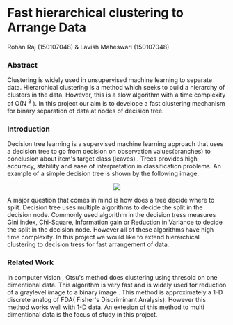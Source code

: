 # Fast hierarchical clustering to Arrange Data
Rohan Raj (150107048) & Lavish Maheswari (150107048)
### Abstract
Clustering is widely used in unsupervised machine learning to separate data. Hierarchical clustering
is a method which seeks to build a hierarchy of clusters in the data. However, this is a slow algorithm with a 
time complexity of O(N <sup>3</sup> ). In this project our aim is to develope a fast clustering mechanism 
for binary separation of data at nodes of decision tree.

### Introduction

Decision tree learning is a supervised machine learning approach that uses a decision tree to go from decision on observation values(branches)
to conclusion about item's target class (leaves) . Trees provides high accuracy, stability and ease of interpretation in classification problems. 
An example of a simple decision tree is shown by the following image.
<p align="center">
	<img src="https://github.com/luffy1996/EE322M-Project/blob/master/image/Decision_Tree_2.png"/>
</p>
A major question that comes in mind is how does a tree decide where to split. Decision tree uses multiple algorithms to decide the split in the
decision node. Commonly used algorithm in the decision tress measures Gini index, Chi-Square, Information gain or Reduction in Variance to decide 
the split in the decision node. However all of these algorithms have high time complexity. 	In this project we would like to extend hierarchical clustering
to decision tress for fast arrangement of data.

### Related Work

In computer vision , Otsu's method does clustering using thresold on one dimentional data. This algorithm is very fast and is widely used 
for reduction of a graylevel image to a binary image . This method is approximately a 1-D discrete analog of FDA( Fisher's Discriminant Analysis). However this
method works well with 1-D data. An extesion of this method to multi dimentional data is the focus of study in this project.